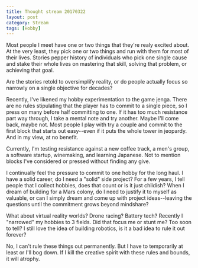 ```yaml
---
title: Thought stream 20170322
layout: post
category: Stream
tags: [Hobby]
---
```

Most people I meet have one or two things that they're realy excited about. At the very least, they pick one or two things and run with them for most of their lives. Stories pepper history of individuals who pick one single cause and stake their whole lives on mastering that skill, solving that problem, or achieving that goal.

<!-- more -->

Are the stories retold to oversimplify reality, or do people actually focus so narrowly on a single objective for decades?

Recently, I've likened my hobby experimentation to the game jenga. There are no rules stipulating that the player has to commit to a single piece, so I press on many before half committing to one. If it has too much resistance part way through, I take a mental note and try another. Maybe I'll come back, maybe not. Most people I play with try a couple and commit to the first block that starts out easy--even if it puts the whole tower in jeopardy. And in my view, at no benefit.

Currently, I'm testing resistance against a new coffee track, a men's group, a software startup, winemaking, and learning Japanese. Not to mention blocks I've considered or pressed without finding any give.

I continually feel the pressure to commit to one hobby for the long haul. I have a solid career, do I need a "solid" side project? For a few years, I tell people that I collect hobbies, does that count or is it just childish? When I dream of building for a Mars colony, do I need to justify it to myself as valuable, or can I simply dream and come up with project ideas--leaving the questions until the commitment grows beyond mindshare?

What about virtual reality worlds? Drone racing? Battery tech? Recently I "narrowed" my hobbies to 3 fields. Did that focus me or stunt me? Too soon to tell? I still love the idea of building robotics, is it a bad idea to rule it out forever?

No, I can't rule these things out permanently. But I have to temporarily at least or I'll bog down. If I kill the creative spirit with these rules and bounds, it will atrophy.